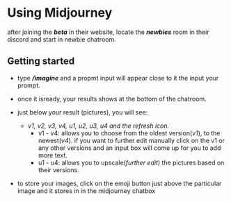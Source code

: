 # Using Midjourney

after joining the **_beta_** in their website, locate the **_newbies_** room in their discord and start in newbie chatroom.

## Getting started

- type **_/imagine_** and a propmt input will appear close to it the input your prompt.

- once it isready, your results shows at the bottom of the chatroom.

- just below your result (pictures), you will see:

  - _v1, v2, v3, v4, u1, u2, u3, u4 and the refresh icon._
    - v1 - v4: allows you to choose from the oldest version(_v1_), to the newest(_v4_). if you want to further edit manually click on the v1 or any other versions and an input box will come up for you to add more text.
    - u1 - u4: allows you to upscale(_further edit_) the pictures based on their versions.

- to store your images, click on the emoji button just above the particular image and it stores in in the midjourney chatbox
